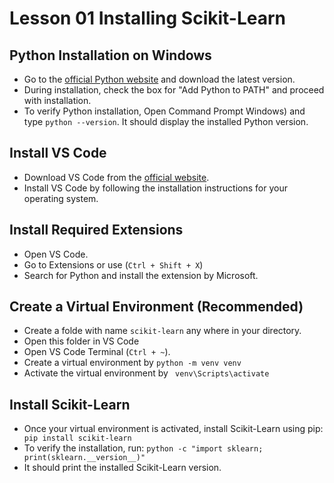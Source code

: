 # Lesson 01 Installing Scikit-Learn

## Python Installation on Windows
- Go to the [official Python website](https://www.python.org/downloads/windows/) and download the latest version.
- During installation, check the box for "Add Python to PATH" and proceed with installation.
- To verify Python installation, Open Command Prompt Windows) and type ```python --version```. It should display the installed Python version.

## Install VS Code
- Download VS Code from the [official website](https://code.visualstudio.com/download).
- Install VS Code by following the installation instructions for your operating system.

## Install Required Extensions
- Open VS Code.
- Go to Extensions or use (```Ctrl + Shift + X```)
- Search for Python and install the extension by Microsoft.

## Create a Virtual Environment (Recommended)
- Create a folde with name ```scikit-learn``` any where in your directory.
- Open this folder in VS Code
- Open VS Code Terminal (```Ctrl + ~```).
- Create a virtual environment by ```python -m venv venv```
- Activate the virtual environment by ``` venv\Scripts\activate```

## Install Scikit-Learn
- Once your virtual environment is activated, install Scikit-Learn using pip: ``` pip install scikit-learn```
- To verify the installation, run: ``` python -c "import sklearn; print(sklearn.__version__)" ```
- It should print the installed Scikit-Learn version.
